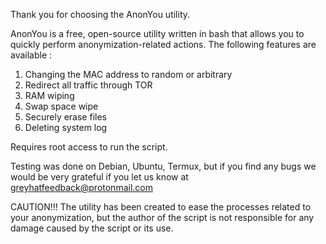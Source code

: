 Thank you for choosing the AnonYou utility.

AnonYou is a free, open-source utility written in bash that allows you to quickly perform anonymization-related actions.
The following features are available :
1) Changing the MAC address to random or arbitrary
2) Redirect all traffic through TOR
3) RAM wiping
4) Swap space wipe
5) Securely erase files
6) Deleting system log

Requires root access to run the script.

Testing was done on Debian, Ubuntu, Termux, but if you find any bugs we would be very grateful if you let us know at greyhatfeedback@protonmail.com

CAUTION!!!
The utility has been created to ease the processes related to your anonymization, but the author of the script is not responsible for any damage caused by the script or its use.